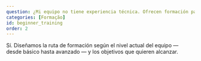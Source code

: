 ```yaml
---
question: ¿Mi equipo no tiene experiencia técnica. Ofrecen formación para principiantes?
categories: [Formação]
id: beginner_training
order: 2
---
```


Sí. Diseñamos la ruta de formación según el nivel actual del equipo — desde básico hasta avanzado — y los objetivos que quieren alcanzar.